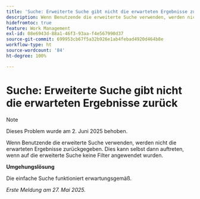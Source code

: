 ```yaml
---
title: 'Suche: Erweiterte Suche gibt nicht die erwarteten Ergebnisse zurück'
description: Wenn Benutzende die erweiterte Suche verwenden, werden nicht die erwarteten Ergebnisse zurückgegeben. Dies kann selbst dann auftreten, wenn auf die erweiterte Suche keine Filter angewendet wurden.
hidefromtoc: true
feature: Work Management
exl-id: 08e6943d-88a1-46f3-93aa-f4e567990d37
source-git-commit: 699953cb67f5a32b926e1ab4febad4920d464b8e
workflow-type: ht
source-wordcount: '84'
ht-degree: 100%

---
```


# Suche: Erweiterte Suche gibt nicht die erwarteten Ergebnisse zurück

>[!NOTE]
>
>Dieses Problem wurde am 2. Juni 2025 behoben.

Wenn Benutzende die erweiterte Suche verwenden, werden nicht die erwarteten Ergebnisse zurückgegeben. Dies kann selbst dann auftreten, wenn auf die erweiterte Suche keine Filter angewendet wurden.

**Umgehungslösung**

Die einfache Suche funktioniert erwartungsgemäß.

_Erste Meldung am 27. Mai 2025._
